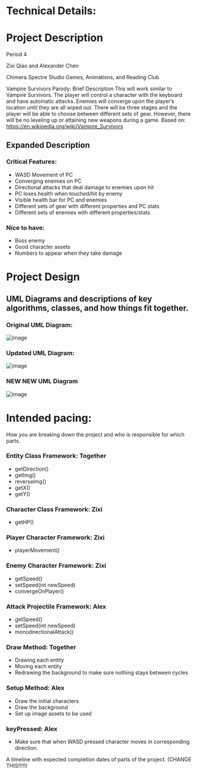 
# Technical Details:

# Project Description

Period 4

Zixi Qiao and Alexander Chen

Chimera Spectre Studio Games, Animations, and Reading Club

Vampire Survivors Parody: Brief Description
This will work similar to Vampire Survivors. The player will control a character with the keyboard and have automatic attacks. Enemies will converge upon the player’s location until they are all wiped out. There will be three stages and the player will be able to choose between different sets of gear. However, there will be no leveling up or attaining new weapons during a game.
Based on: https://en.wikipedia.org/wiki/Vampire_Survivors

## Expanded Description

### Critical Features:
- WASD Movement of PC
- Converging enemies on PC
- Directional attacks that deal damage to enemies upon hit
- PC loses health when touched/hit by enemy
- Visible health bar for PC and enemies
- Different sets of gear with different properties and PC stats
- Different sets of enemies with different properties/stats

### Nice to have:
- Boss enemy
- Good character assets
- Numbers to appear when they take damage
     
# Project Design

## UML Diagrams and descriptions of key algorithms, classes, and how things fit together.

### Original UML Diagram:
![image](https://github.com/user-attachments/assets/ec7e9b20-c0e9-4f0d-9866-9ebd668782dd)

### Updated UML Diagram:
![image](https://github.com/user-attachments/assets/fb4613ce-7f73-45ec-bd57-7b45aed2d9bc)

### NEW NEW UML Diagram
![image](https://github.com/user-attachments/assets/97157d1e-06e2-4d88-9686-d5cfc6d5f19c)


# Intended pacing:

How you are breaking down the project and who is responsible for which parts.

### Entity Class Framework: Together
- getDirection()
- getImg()
- reverseImg()
- getX()
- getY()

### Character Class Framework: Zixi
- getHP()

### Player Character Framework: Zixi
- playerMovement()

### Enemy Character Framework: Zixi
- getSpeed()
- setSpeed(int newSpeed)
- convergeOnPlayer()

### Attack Projectile Framework: Alex
- getSpeed()
- setSpeed(int newSpeed)
- monodirectionalAttack()

### Draw Method: Together
- Drawing each entity
- Moving each entity
- Redrawing the background to make sure nothing stays between cycles

### Setup Method: Alex
- Draw the initial characters
- Draw the background
- Set up image assets to be used

### keyPressed: Alex
- Make sure that when WASD pressed character moves in corresponding direction.


A timeline with expected completion dates of parts of the project. (CHANGE THIS!!!!!)


